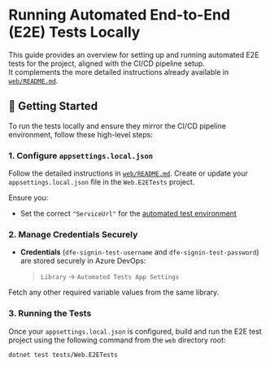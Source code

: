 ﻿# Running Automated End-to-End (E2E) Tests Locally

This guide provides an overview for setting up and running automated E2E tests for the project, aligned with the CI/CD pipeline setup.  
It complements the more detailed instructions already available in [`web/README.md`](../../README.md#end-to-end-tests).

## 🚀 Getting Started

To run the tests locally and ensure they mirror the CI/CD pipeline environment, follow these high-level steps:

### 1. Configure `appsettings.local.json`

Follow the detailed instructions in [`web/README.md`](../../README.md#end-to-end-tests).
Create or update your `appsettings.local.json` file in the `Web.E2ETests` project.

Ensure you:

- Set the correct `"ServiceUrl"` for the [automated test environment](https://s198d02-education-benchmarking-fqhxhwdsdyh3cded.a02.azurefd.net)

### 2. Manage Credentials Securely

- **Credentials** (`dfe-signin-test-username` and `dfe-signin-test-password`) are stored securely in Azure DevOps:

  > `Library` → `Automated Tests App Settings`
  
Fetch any other required variable values from the same library.  

### 3. Running the Tests

Once your `appsettings.local.json` is configured, build and run the E2E test project using the following command from the `web` directory root:

```bash
dotnet test tests/Web.E2ETests
